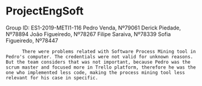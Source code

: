 # ProjectEngSoft

Group ID: ES1-2019-METI1-116
          Pedro Venda, Nº79061
          Derick Piedade, Nº78894
          João Figueiredo, Nº78267 
          Filipe Saraiva, Nº78339
          Sofia Figueiredo, Nº78447
          
          There were problems related with Software Process Mining tool in Pedro's computer. The credentials were not valid for unknown reasons. But the team considers that was not important, because Pedro was the scrum master and focused more in Trello platform, therefore he was the one who implemented less code, making the process mining tool less relevant for his case in specific. 
          



